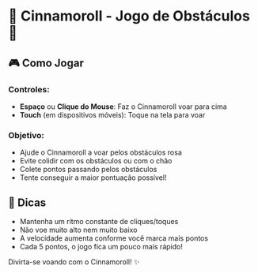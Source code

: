 # 🌟 Cinnamoroll - Jogo de Obstáculos  🌟


## 🎮 Como Jogar

### Controles:
- **Espaço** ou **Clique do Mouse**: Faz o Cinnamoroll voar para cima
- **Touch** (em dispositivos móveis): Toque na tela para voar

### Objetivo:
- Ajude o Cinnamoroll a voar pelos obstáculos rosa
- Evite colidir com os obstáculos ou com o chão
- Colete pontos passando pelos obstáculos
- Tente conseguir a maior pontuação possível!

## 💫 Dicas

- Mantenha um ritmo constante de cliques/toques
- Não voe muito alto nem muito baixo
- A velocidade aumenta conforme você marca mais pontos
- Cada 5 pontos, o jogo fica um pouco mais rápido!

Divirta-se voando com o Cinnamoroll! ✨

